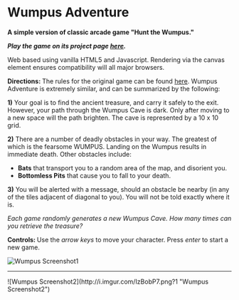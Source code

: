 # Wumpus Adventure
<b>A simple version of classic arcade game "Hunt the Wumpus."</b>

<b><i>Play the game on its project page [here](http://christianjhughes.github.io/PerfectPong).</b></i>

Web based using vanilla HTML5 and Javascript. Rendering via the canvas element ensures compatibility will all major browsers.

<b>Directions: </b> The rules for the original game can be found [here](https://en.wikipedia.org/wiki/Hunt_the_Wumpus). Wumpus Adventure is extremely similar, and can be summarized by the following:

<b>1)</b> Your goal is to find the ancient treasure, and carry it safely to the exit. However, your path through the Wumpus Cave is dark. Only after moving to a new space will the path brighten. The cave is represented by a 10 x 10 grid.

<b>2)</b> There are a number of deadly obstacles in your way. The greatest of which is the fearsome WUMPUS. Landing on the Wumpus results in immediate death. Other obstacles include:
  - <b>Bats</b> that transport you to a random area of the map, and disorient you.
  - <b>Bottomless Pits</b> that cause you to fall to your death.

<b>3)</b> You will be alerted with a message, should an obstacle be nearby (in any of the tiles adjacent of diagonal to you). You will not be told exactly where it is.

<i>Each game randomly generates a new Wumpus Cave. How many times can you retrieve the treasure?</i>

<b>Controls: </b> Use the <i>arrow keys</i> to move your character. Press <i>enter</i> to start a new game.

![Wumpus Screenshot1](http://i.imgur.com/J2FBKRO.png "Wumpus Screenshot1")
<hr>
![Wumpus Screenshot2](http://i.imgur.com/IzBobP7.png?1 "Wumpus Screenshot2")
